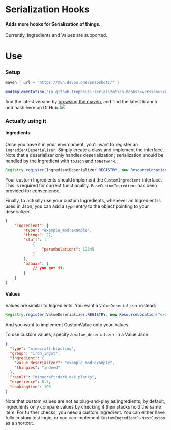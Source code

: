 # Serialization Hooks
#### Adds more hooks for Serialization of things.
Currently, Ingredients and Values are supported.

# Use
### Setup
```groovy
maven { url = "https://mvn.devos.one/snapshots/" }
```
```groovy
modImplementation("io.github.tropheusj:serialization-hooks:<version>+<branch>.<hash>")
```
find the latest version by [browsing the maven](https://mvn.devos.one/#/snapshots/io/github/tropheusj/serialization-hooks),
and find the latest branch and hash here on GitHub.
![](https://cdn.discordapp.com/attachments/705864145169416313/982010377564999771/unknown.png)

### Actually using it
#### Ingredients
Once you have it in your environment, you'll want to register an `IngredientDeserializer`.
Simply create a class and implement the interface. Note that a deserializer only handles deserialization;
serialization should be handled by the Ingredient with `toJson` and `toNetwork`.
```java
Registry.register(IngredientDeserializer.REGISTRY, new ResourceLocation("example_mod", "example"), new ExampleIngredientDeserializer());
```
Your custom Ingredients should implement the `CustomIngredient` interface.
This is required for correct functionality. `BaseCustomIngredient` has been
provided for convenience.

Finally, to actually use your custom Ingredients, whenever an Ingredient is used
in Json, you can add a `type` entry to the object pointing to your deserializer.
```json
{
    "ingredient": {
        "type": "example_mod:example",
        "things": 27,
        "stuff": [
            {
                "perambulations": 12345
            }
        ],
        "aaaaaa": {
            // you get it.
        }
    }
}
```
#### Values
Values are similar to Ingredients. You want a `ValueDeserializer` instead:
```java
Registry.register(ValueDeserializer.REGISTRY, new ResourceLocation("example_mod", "example"), new ExampleValueDeserializer());
```
And you want to implement CustomValue onto your Values.

To use custom values, specify a `value_deserializer` in a Value Json:
```json
{
  "type": "minecraft:blasting",
  "group": "iron_ingot",
  "ingredient": {
    "value_deserializer": "example_mod:example",
    "thingies": "indeed"
  },
  "result": "minecraft:dark_oak_planks",
  "experience": 0.7,
  "cookingtime": 100
}

```

Note that custom values are not as plug-and-play as ingredients; by
default, ingredients only compare values by checking if their stacks
hold the same item. For further checks, you need a custom Ingredient.
You can either have fully custom test logic, or you can implement
`CustomIngredient`'s `testCustom` as a shortcut.
